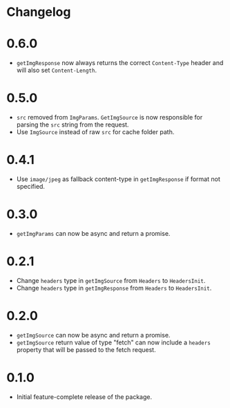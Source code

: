 # Changelog

# 0.6.0

- `getImgResponse` now always returns the correct `Content-Type` header and will also set `Content-Length`.

# 0.5.0

- `src` removed from `ImgParams`. `GetImgSource` is now responsible for parsing the `src` string from the request.
- Use `ImgSource` instead of raw `src` for cache folder path.

# 0.4.1

- Use `image/jpeg` as fallback content-type in `getImgResponse` if format not specified.

# 0.3.0

- `getImgParams` can now be async and return a promise.

# 0.2.1

- Change `headers` type in `getImgSource` from `Headers` to `HeadersInit`.
- Change `headers` type in `getImgResponse` from `Headers` to `HeadersInit`.

# 0.2.0

- `getImgSource` can now be async and return a promise.
- `getImgSource` return value of type "fetch" can now include a `headers` property that will be passed to the fetch request.

# 0.1.0

- Initial feature-complete release of the package.
